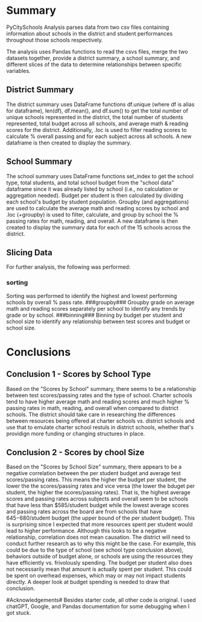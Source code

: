 # Summary #
PyCitySchools Analysis parses data from two csv files containing information about schools in the district and student performances throughout those schools respectively. 

The analysis uses Pandas functions to read the csvs files, merge the two datasets together, provide a district summary, a school summary, and different slices of the data to determine relationships between specific variables. 

## District Summary ##
The district summary uses DataFrame functions df.unique (where df is alias for dataframe), len(df), df.mean(), and df.sum() to get the total number of unique schools represented in the district, the total number of students represented, total budget across all schools, and average math & reading scores for the district. Additionally, .loc is used to filter reading scores to calculate % overall passing and for each subject across all schools. A new dataframe is then created to display the summary.

## School Summary ##
The school summary uses DataFrame functions set_index to get the school type, total students, and total school budget from the "school data" dataframe since it was already listed by school (i.e., no calculation or aggregation needed). Budget per student is then calculated by dividing each school's budget by student population. Groupby (and aggregations) are used to calculate the average math and reading scores by school and .loc (+groupby) is used to filter, calculate, and group by school the % passing rates for math, reading, and overall. A new dataframe is then created to display the summary data for each of the 15 schools across the district.

## Slicing Data ##
For further analysis, the following was performed:
### sorting ###
Sorting was performed to identify the highest and lowest performing schools by overall % pass rate.
###groupby###
Groupby grade on average math and reading scores separately per school to identify any trends by grade or by school.
###binning###
Binning by budget per student and school size to identify any relationship between test scores and budget or school size. 

# Conclusions #
## Conclusion 1 - Scores by School Type ##
Based on the "Scores by School" summary, there seems to be a relationship between test scores/passing rates and the type of school. Charter schools tend to have higher average math and reading scores and much higher % passing rates in math, reading, and overall when compared to district schools. The district should take care in researching the differences between resources being offered at charter schools vs. district schools and use that to emulate charter school restuls in district schools, whether that's providign more funding or changing structures in place.

## Conclusion 2 - Scores by chool Size ##
Based on the "Scores by School Size" summary, there appears to be a negative correlation between the per student budget and average test scores/passing rates. This means the higher the budget per student, the lower the the scores/passing rates and vice versa (the lower the bduget per student, the higher the scores/passing rates). That is, the highest average scores and passing rates across subjects and overall seem to be schools that have less than $585/student budget while the lowest average scores and passing rates across the board are from schools that have $645-$680/student budget (the upper bound of the per student budget). This is surprising since I expected that more resources spent per student would lead to higher performance. Although this looks to be a negative relationship, correlation does not mean causation. The district will need to conduct further research as to why this might be the case. For example, this could be due to the type of school (see school type conclusion above), behaviors outside of budget alone, or schools are using the resources they have efficiently vs. frivolously spending. The budget per student also does not necessarily mean that amount is actually spent per student. This could be spent on overhead expenses, which may or may not impact students directly. A deeper look at budget spending is needed to draw that conclusion.

#Acknowledgements#
Besides starter code, all other code is original. I used chatGPT, Google, and Pandas documentation for some debugging when I got stuck.